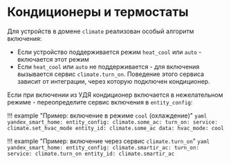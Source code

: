 # Кондиционеры и термостаты

Для устройств в домене `climate` реализован особый алгоритм включения:

* Если устройство поддерживается режим `heat_cool` или `auto` - включается этот режим
* Если `heat_cool` или `auto` не поддерживается - для включения вызывается сервис `climate.turn_on`.
Поведение этого сервиса зависит от интеграции, через которую подключен кондиционер.

Если при включении из УДЯ кондиционер включается в нежелательном режиме - переопределите сервис включения в `entity_config`:

!!! example "Пример: включение в режиме `cool` (охлаждение)"
    ```yaml
    yandex_smart_home:
      entity_config:
        climate.some_ac:
          turn_on:
            service: climate.set_hvac_mode
            entity_id: climate.some_ac
            data:
              hvac_mode: cool
    ```

!!! example "Пример: включение через сервис `climate.turn_on`"
    ```yaml
    yandex_smart_home:
      entity_config:
        climate.smartir_ac:
          turn_on:
             service: climate.turn_on
             entity_id: climate.smartir_ac
    ```
